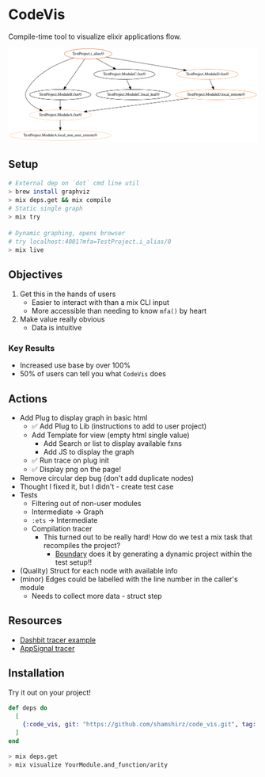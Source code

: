# CodeVis

Compile-time tool to visualize elixir applications flow.

![Function Call Tree](graphNotTree.png)

## Setup

```bash
# External dep on `dot` cmd line util
> brew install graphviz
> mix deps.get && mix compile
# Static single graph
> mix try

# Dynamic graphing, opens browser
# try localhost:4001?mfa=TestProject.i_alias/0
> mix live
```

## Objectives
1. Get this in the hands of users
    * Easier to interact with than a mix CLI input
    * More accessible than needing to know `mfa()` by heart
2. Make value really obvious
    * Data is intuitive
### Key Results
* Increased use base by over 100%
* 50% of users can tell you what `CodeVis` does
## Actions
* Add Plug to display graph in basic html
  * ✅ Add Plug to Lib (instructions to add to user project)
  * Add Template for view (empty html single value)
    * Add Search or list to display available fxns
    * Add JS to display the graph
  * ✅ Run trace on plug init
  * ✅ Display png on the page!
* Remove circular dep bug (don't add duplicate nodes)
 * Thought I fixed it, but I didn't - create test case
* Tests
  * Filtering out of non-user modules
  * Intermediate -> Graph
  * `:ets` -> Intermediate
  * Compilation tracer
    * This turned out to be really hard! How do we test a mix task that recompiles the project?
      * [Boundary](https://github.com/sasa1977/boundary/blob/master/test/support/test_project.ex) does it by generating a dynamic project within the test setup!!
* (Quality) Struct for each node with available info
* (minor) Edges could be labelled with the line number in the caller's module
  * Needs to collect more data - struct step


## Resources

* [Dashbit tracer example](https://gist.github.com/wojtekmach/4e04cbda82ba88af3f84c44ec746b7ca#file-import2alias-ex-L20)
* [AppSignal tracer](https://blog.appsignal.com/2020/03/10/building-compile-time-tools-with-elixir-compiler-tracing-features.html)

## Installation

Try it out on your project!

```elixir
def deps do
  [
    {:code_vis, git: "https://github.com/shamshirz/code_vis.git", tag: "0.1"}
  ]
end
```

```bash
> mix deps.get
> mix visualize YourModule.and_function/arity
```
